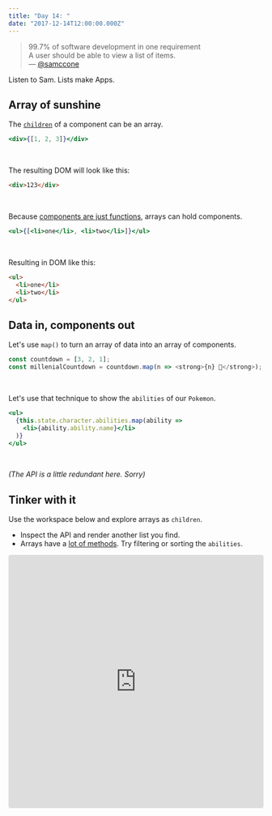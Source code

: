 ```yaml
---
title: "Day 14: "
date: "2017-12-14T12:00:00.000Z"
---
```


<div class="measure">

> 99.7% of software development in one requirement  
> A user should be able to view a list of items.  
> — [@samccone](https://twitter.com/samccone/status/936665335394168837)

Listen to Sam.
Lists make Apps.

## Array of sunshine

The [`children`](/2017/12/) of a component can be an array.

```jsx
<div>{[1, 2, 3]}</div>
```
<br />

The resulting DOM will look like this:

```html
<div>123</div>
```
<br />

Because [components are just functions](/2017/3/),
arrays can hold components.

```jsx
<ul>{[<li>one</li>, <li>two</li>]}</ul>
```
<br />

Resulting in DOM like this:

```html
<ul>
  <li>one</li>
  <li>two</li>
</ul>
```

## Data in, components out

Let's use `map()` to turn an array of data into an array of components.

```js
const countdown = [3, 2, 1];
const millenialCountdown = countdown.map(n => <strong>{n} 👏</strong>); 
```
<br />

Let's use that technique to show the `abilities` of our `Pokemon`.

```jsx
<ul>
  {this.state.character.abilities.map(ability => 
    <li>{ability.ability.name}</li>
  )}
</ul>
```
<br />

_(The API is a little redundant here. Sorry)_


## Tinker with it

Use the workspace below and explore arrays as `children`.
* Inspect the API and render another list you find.
* Arrays have a [lot of methods](https://developer.mozilla.org/en-US/docs/Web/JavaScript/Reference/Global_Objects/Array). Try filtering or sorting the `abilities`.

</div>

<iframe src="https://codesandbox.io/embed/72woqwnvy1" style="width:100%; height:500px; border:0; border-radius: 4px; overflow:hidden;" sandbox="allow-modals allow-forms allow-popups allow-scripts allow-same-origin"></iframe>